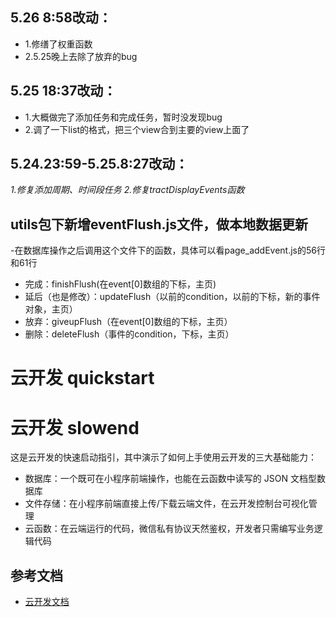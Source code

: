 ## 5.26 8:58改动：
- 1.修缮了权重函数
- 2.5.25晚上去除了放弃的bug


## 5.25 18:37改动：
- 1.大概做完了添加任务和完成任务，暂时没发现bug
- 2.调了一下list的格式，把三个view合到主要的view上面了


## 5.24.23:59-5.25.8:27改动：
*1.修复添加周期、时间段任务*
*2.修复tractDisplayEvents函数*

## utils包下新增eventFlush.js文件，做本地数据更新
-在数据库操作之后调用这个文件下的函数，具体可以看page_addEvent.js的56行和61行
- 完成：finishFlush(在event[0]数组的下标，主页)
- 延后（也是修改）：updateFlush（以前的condition，以前的下标，新的事件对象，主页）
- 放弃：giveupFlush（在event[0]数组的下标，主页）
- 删除：deleteFlush（事件的condition，下标，主页）

# 云开发 quickstart

# 云开发 slowend


这是云开发的快速启动指引，其中演示了如何上手使用云开发的三大基础能力：

- 数据库：一个既可在小程序前端操作，也能在云函数中读写的 JSON 文档型数据库
- 文件存储：在小程序前端直接上传/下载云端文件，在云开发控制台可视化管理
- 云函数：在云端运行的代码，微信私有协议天然鉴权，开发者只需编写业务逻辑代码

## 参考文档

- [云开发文档](https://developers.weixin.qq.com/miniprogram/dev/wxcloud/basis/getting-started.html)



